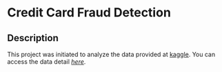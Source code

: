 # Credit Card Fraud Detection

## Description
This project was initiated to analyze the data provided at [kaggle](https://www.kaggle.com/). You can access the data detail _[here](https://www.kaggle.com/mlg-ulb/creditcardfraud/kernels)_.
